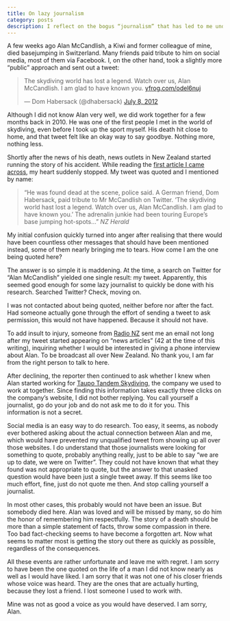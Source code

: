 ```yaml
---
title: On lazy journalism
category: posts
description: I reflect on the bogus “journalism” that has led to me undeservedly and repeatedly being quoted on the death of a former colleague.
---
```

A few weeks ago Alan McCandlish, a Kiwi and former colleague of mine, died basejumping in Switzerland. Many friends paid tribute to him on social media, most of them via Facebook. I, on the other hand, took a slightly more “public” approach and sent out a tweet:

<blockquote class="twitter-tweet">
  <p>
    The skydiving world has lost a legend. Watch over us, Alan McCandlish. I am glad to have known you. <a href="http://t.co/yXp7s81J" title="http://yfrog.com/odel6nuj">yfrog.com/odel6nuj</a>
  </p>
  &mdash; Dom Habersack (@dhabersack)
  <a href="https://twitter.com/dhabersack/status/222050696650960898" data-datetime="2012-07-08T19:33:06+00:00">July 8, 2012</a>
</blockquote>
<script src="http://platform.twitter.com/widgets.js" charset="utf-8"> </script>

Although I did not know Alan very well, we did work together for a few months back in 2010. He was one of the first people I met in the world of skydiving, even before I took up the sport myself. His death hit close to home, and that tweet felt like an okay way to say goodbye. Nothing more, nothing less.

Shortly after the news of his death, news outlets in New Zealand started running the story of his accident. While reading the [first article I came across](http://nzherald.co.nz/nz/news/article.cfm?c_id=1&objectid=10818437 'Kiwi skydiving instructor killed in base jump - National - NZ Herald News'), my heart suddenly stopped. My tweet was quoted and I mentioned by name:

> “He was found dead at the scene, police said. A German friend, Dom Habersack, paid tribute to Mr McCandlish on Twitter. ‘The skydiving world hast lost a legend. Watch over us, Alan McCandlish. I am glad to have known you.’ The adrenalin junkie had been touring Europe’s base jumping hot-spots&hellip;”
> <cite>NZ Herald</cite>

My initial confusion quickly turned into anger after realising that there would have been countless other messages that should have been mentioned instead, some of them nearly bringing me to tears. How come I am the one being quoted here?

The answer is so simple it is maddening. At the time, a search on Twitter for “Alan McCandlish” yielded one single result: my tweet. Apparently, this seemed good enough for some lazy journalist to quickly be done with his research. Searched Twitter? Check, moving on.

I was not contacted about being quoted, neither before nor after the fact. Had someone actually gone through the effort of sending a tweet to ask permission, this would not have happened. Because it should not have.

To add insult to injury, someone from [Radio NZ](http://radionz.co.nz/ 'Radio New Zealand') sent me an email not long after my tweet started appearing on “news articles” (42 at the time of this writing), inquiring whether I would be interested in giving a phone interview about Alan. To be broadcast all over New Zealand. No thank you, I am far from the right person to talk to here.

After declining, the reporter then continued to ask whether I knew when Alan started working for [Taupo Tandem Skydiving](http://www.taupotandemskydiving.com/ 'Taupo Tandem Skydiving'), the company we used to work at together. Since finding this information takes exactly three clicks on the company’s website, I did not bother replying. You call yourself a journalist, go do your job and do not ask me to do it for you. This information is not a secret.

Social media is an easy way to do research. Too easy, it seems, as nobody ever bothered asking about the actual connection between Alan and me, which would have prevented my unqualified tweet from showing up all over those websites. I do understand that those journalists were looking for something to quote, probably anything really, just to be able to say “we are up to date, we were on Twitter”. They could not have known that what they found was not appropriate to quote, but the answer to that unasked question would have been just a single tweet away. If this seems like too much effort, fine, just do not quote me then. And stop calling yourself a journalist.

In most other cases, this probably would not have been an issue. But somebody died here. Alan was loved and will be missed by many, so do him the honor of remembering him respectfully. The story of a death should be more than a simple statement of facts, throw some compassion in there. Too bad fact-checking seems to have become a forgotten art. Now what seems to matter most is getting the story out there as quickly as possible, regardless of the consequences.

All these events are rather unfortunate and leave me with regret. I am sorry to have been the one quoted on the life of a man I did not know nearly as well as I would have liked. I am sorry that it was not one of his closer friends whose voice was heard. They are the ones that are actually hurting, because they lost a friend. I lost someone I used to work with.

Mine was not as good a voice as you would have deserved. I am sorry, Alan.